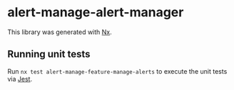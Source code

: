 # alert-manage-alert-manager

This library was generated with [Nx](https://nx.dev).

## Running unit tests

Run `nx test alert-manage-feature-manage-alerts` to execute the unit tests via [Jest](https://jestjs.io).
